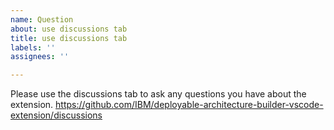 ```yaml
---
name: Question
about: use discussions tab
title: use discussions tab
labels: ''
assignees: ''

---
```


Please use the discussions tab to ask any questions you have about the extension.
https://github.com/IBM/deployable-architecture-builder-vscode-extension/discussions
